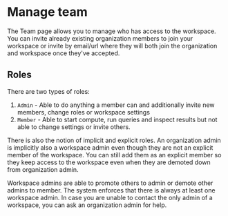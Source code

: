 # Manage team

The Team page allows you to manage who has access to the workspace. You can invite already existing
organization members to join your workspace or invite by email/url where they will both join the
organization and workspace once they've accepted.

## Roles

There are two types of roles:

1. `Admin` - Able to do anything a member can and additionally invite new members, change roles or
   workspace settings
2. `Member` - Able to start compute, run queries and inspect results but not able to change settings
   or invite others.

There is also the notion of implicit and explicit roles. An organization admin is implicitly also a
workspace admin even though they are not an explicit member of the workspace. You can still add them
as an explicit member so they keep access to the workspace even when they are demoted down from
organization admin.

Workspace admins are able to promote others to admin or demote other admins to member. The system
enforces that there is always at least one workspace admin. In case you are unable to contact the
only admin of a workspace, you can ask an organization admin for help.
